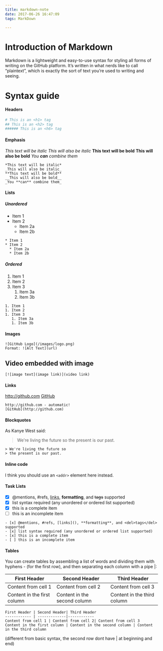 ```yaml
---
title: markdown-note
date: 2017-06-26 16:47:09
tags: MarkDown

---
```


# Introduction of Markdown
Markdown is a lightweight and easy-to-use syntax for styling all forms of writing on the GitHub platform. It’s written in what nerds like to call “plaintext”, which is exactly the sort of text you’re used to writing and seeing.

# Syntax guide
#### Headers
``` bash
# This is an <h1> tag
## This is an <h2> tag
###### This is an <h6> tag
```
#### Emphasis
*This text will be italic*
_This will also be italic_
**This text will be bold**
__This will also be bold__
_You **can** combine them_
``` 
*This text will be italic*
_This will also be italic_
**This text will be bold**
__This will also be bold__
_You **can** combine them_
```
#### Lists
##### Unordered
* Item 1
* Item 2
  * Item 2a
  * Item 2b
```
* Item 1
* Item 2
  * Item 2a
  * Item 2b     
```
##### Ordered
1. Item 1
1. Item 2
1. Item 3
   1. Item 3a
   1. Item 3b
```
1. Item 1
1. Item 2
1. Item 3
   1. Item 3a
   1. Item 3b
```
#### Images
```
![GitHub Logo](/images/logo.png)
Format: ![Alt Text](url)
```

## Video embedded with image
```
[![image text](image link)](video link)
```


#### Links
http://github.com
[GitHub](http://github.com)
```
http://github.com - automatic!
[GitHub](http://github.com)
```
#### Blockquotes

As Kanye West said:
> We're living the future so
> the present is our past.
```
> We're living the future so
> the present is our past.
```
#### Inline code
I think you should use an `<addr>` element here instead.

#### Task Lists
- [x] @mentions, #refs, [links](), **formatting**, and <del>tags</del> supported
- [x] list syntax required (any unordered or ordered list supported)
- [x] this is a complete item
- [ ] this is an incomplete item
```
- [x] @mentions, #refs, [links](), **formatting**, and <del>tags</del> supported
- [x] list syntax required (any unordered or ordered list supported)
- [x] this is a complete item
- [ ] this is an incomplete item
```
#### Tables

You can create tables by assembling a list of words and dividing them with hyphens - (for the first row), and then separating each column with a pipe |:

First Header | Second Header| Third Header
------------ | -------------|------------
Content from cell 1 | Content from cell 2| Content from cell 3
Content in the first column | Content in the second column | Content in the third column
```
First Header | Second Header| Third Header
------------ | -------------|------------
Content from cell 1 | Content from cell 2| Content from cell 3
Content in the first column | Content in the second column | Content in the third column
```
(different from basic syntax, the second row dont have | at beginning and end)
